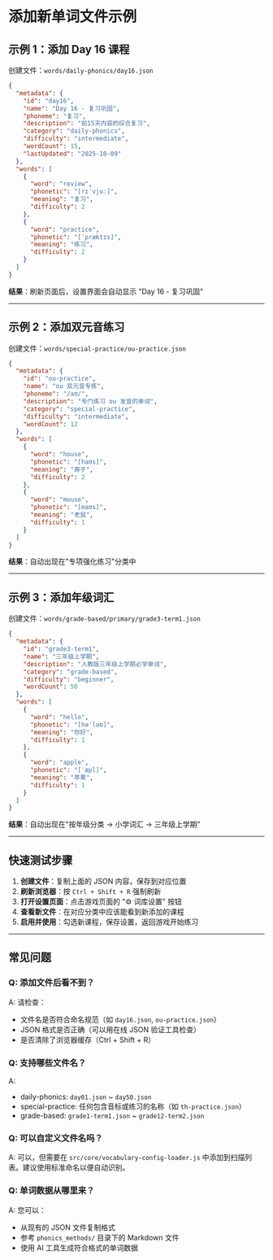 # 添加新单词文件示例

## 示例 1：添加 Day 16 课程

创建文件：`words/daily-phonics/day16.json`

```json
{
  "metadata": {
    "id": "day16",
    "name": "Day 16 - 复习巩固",
    "phoneme": "复习",
    "description": "前15天内容的综合复习",
    "category": "daily-phonics",
    "difficulty": "intermediate",
    "wordCount": 15,
    "lastUpdated": "2025-10-09"
  },
  "words": [
    {
      "word": "review",
      "phonetic": "[rɪˈvjuː]",
      "meaning": "复习",
      "difficulty": 2
    },
    {
      "word": "practice",
      "phonetic": "[ˈpræktɪs]",
      "meaning": "练习",
      "difficulty": 2
    }
  ]
}
```

**结果**：刷新页面后，设置界面会自动显示 "Day 16 - 复习巩固"

---

## 示例 2：添加双元音练习

创建文件：`words/special-practice/ou-practice.json`

```json
{
  "metadata": {
    "id": "ou-practice",
    "name": "ou 双元音专练",
    "phoneme": "/aʊ/",
    "description": "专门练习 ou 发音的单词",
    "category": "special-practice",
    "difficulty": "intermediate",
    "wordCount": 12
  },
  "words": [
    {
      "word": "house",
      "phonetic": "[haʊs]",
      "meaning": "房子",
      "difficulty": 2
    },
    {
      "word": "mouse",
      "phonetic": "[maʊs]",
      "meaning": "老鼠",
      "difficulty": 1
    }
  ]
}
```

**结果**：自动出现在"专项强化练习"分类中

---

## 示例 3：添加年级词汇

创建文件：`words/grade-based/primary/grade3-term1.json`

```json
{
  "metadata": {
    "id": "grade3-term1",
    "name": "三年级上学期",
    "description": "人教版三年级上学期必学单词",
    "category": "grade-based",
    "difficulty": "beginner",
    "wordCount": 50
  },
  "words": [
    {
      "word": "hello",
      "phonetic": "[həˈləʊ]",
      "meaning": "你好",
      "difficulty": 1
    },
    {
      "word": "apple",
      "phonetic": "[ˈæpl]",
      "meaning": "苹果",
      "difficulty": 1
    }
  ]
}
```

**结果**：自动出现在"按年级分类 → 小学词汇 → 三年级上学期"

---

## 快速测试步骤

1. **创建文件**：复制上面的 JSON 内容，保存到对应位置
2. **刷新浏览器**：按 `Ctrl + Shift + R` 强制刷新
3. **打开设置页面**：点击游戏页面的 "⚙️ 词库设置" 按钮
4. **查看新文件**：在对应分类中应该能看到新添加的课程
5. **启用并使用**：勾选新课程，保存设置，返回游戏开始练习

---

## 常见问题

### Q: 添加文件后看不到？
A: 请检查：
- 文件名是否符合命名规范（如 `day16.json`, `ou-practice.json`）
- JSON 格式是否正确（可以用在线 JSON 验证工具检查）
- 是否清除了浏览器缓存（Ctrl + Shift + R）

### Q: 支持哪些文件名？
A: 
- daily-phonics: `day01.json` ~ `day50.json`
- special-practice: 任何包含音标或练习的名称（如 `th-practice.json`）
- grade-based: `grade1-term1.json` ~ `grade12-term2.json`

### Q: 可以自定义文件名吗？
A: 可以，但需要在 `src/core/vocabulary-config-loader.js` 中添加到扫描列表。建议使用标准命名以便自动识别。

### Q: 单词数据从哪里来？
A: 您可以：
- 从现有的 JSON 文件复制格式
- 参考 `phonics_methods/` 目录下的 Markdown 文件
- 使用 AI 工具生成符合格式的单词数据

